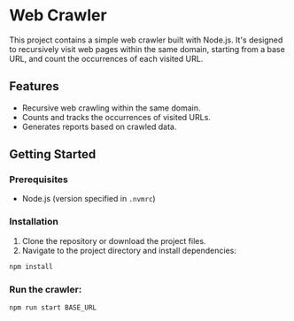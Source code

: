 # Web Crawler

This project contains a simple web crawler built with Node.js. It's designed to recursively visit web pages within the same domain, starting from a base URL, and count the occurrences of each visited URL.

## Features

- Recursive web crawling within the same domain.
- Counts and tracks the occurrences of visited URLs.
- Generates reports based on crawled data.

## Getting Started

### Prerequisites

- Node.js (version specified in `.nvmrc`)

### Installation

1. Clone the repository or download the project files.
2. Navigate to the project directory and install dependencies:

```bash
npm install
```


### Run the crawler:

```bash
npm run start BASE_URL
```
